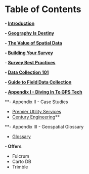 # Table of Contents

**- [Introduction](README.md)**

**- [Geography Is Destiny](geography-is-destiny.md)**

**- [The Value of Spatial Data](the-value-of-geospatial-data.md)**

**- [Building Your Survey](building-your-survey.md)**

**- [Survey Best Practices](survey-best-practices.md)**

**- [Data Collection 101](data-collection-101.md)**

**- [Guide to Field Data Collection](guide-to-field-data-collection.md)**

**- [Appendix I - Diving In To GPS Tech](a-dive-in-to-gps-technology.md)**

**- Appendix II - Case Studies
 - [Premier Utility Services](case-study-3.md)
 - [Century Engineering](case-study-2.md)**

**- Appendix III - Geospatial Glossary
  - [Glossary](GLOSSARY.md)

**- Offers**
 - Fulcrum
 - Carto DB
 - Trimble
